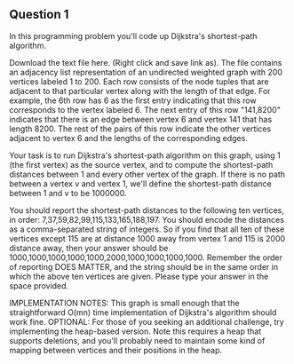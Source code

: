 ## Question 1
In this programming problem you'll code up Dijkstra's shortest-path algorithm.

Download the text file here. (Right click and save link as).
The file contains an adjacency list representation of an undirected weighted graph with 200 vertices labeled 1 to 200. Each row consists of the node tuples that are adjacent to that particular vertex along with the length of that edge. For example, the 6th row has 6 as the first entry indicating that this row corresponds to the vertex labeled 6. The next entry of this row "141,8200" indicates that there is an edge between vertex 6 and vertex 141 that has length 8200. The rest of the pairs of this row indicate the other vertices adjacent to vertex 6 and the lengths of the corresponding edges.

Your task is to run Dijkstra's shortest-path algorithm on this graph, using 1 (the first vertex) as the source vertex, and to compute the shortest-path distances between 1 and every other vertex of the graph. If there is no path between a vertex v and vertex 1, we'll define the shortest-path distance between 1 and v to be 1000000.

You should report the shortest-path distances to the following ten vertices, in order: 7,37,59,82,99,115,133,165,188,197. You should encode the distances as a comma-separated string of integers. So if you find that all ten of these vertices except 115 are at distance 1000 away from vertex 1 and 115 is 2000 distance away, then your answer should be 1000,1000,1000,1000,1000,2000,1000,1000,1000,1000. Remember the order of reporting DOES MATTER, and the string should be in the same order in which the above ten vertices are given. Please type your answer in the space provided.

IMPLEMENTATION NOTES: This graph is small enough that the straightforward O(mn) time implementation of Dijkstra's algorithm should work fine. OPTIONAL: For those of you seeking an additional challenge, try implementing the heap-based version. Note this requires a heap that supports deletions, and you'll probably need to maintain some kind of mapping between vertices and their positions in the heap.
